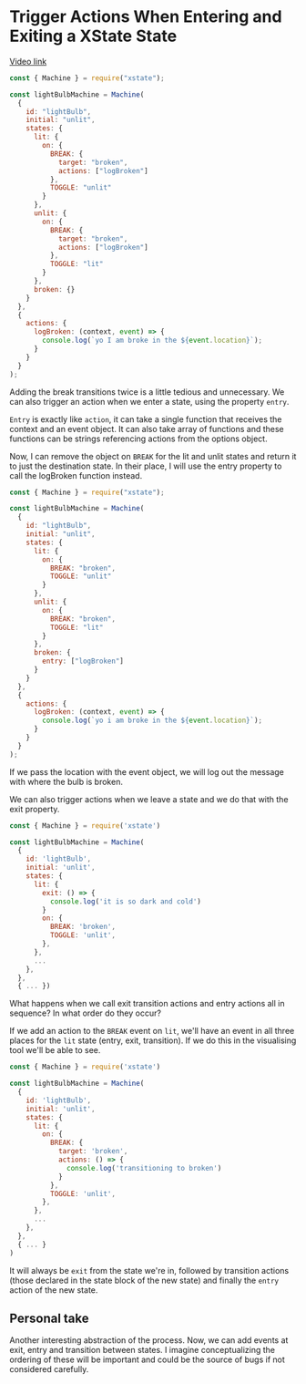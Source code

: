 # Trigger Actions When Entering and Exiting a XState State

[Video link](https://egghead.io/lessons/xstate-trigger-actions-when-entering-and-exiting-a-xstate-state)

```js
const { Machine } = require("xstate");

const lightBulbMachine = Machine(
  {
    id: "lightBulb",
    initial: "unlit",
    states: {
      lit: {
        on: {
          BREAK: {
            target: "broken",
            actions: ["logBroken"]
          },
          TOGGLE: "unlit"
        }
      },
      unlit: {
        on: {
          BREAK: {
            target: "broken",
            actions: ["logBroken"]
          },
          TOGGLE: "lit"
        }
      },
      broken: {}
    }
  },
  {
    actions: {
      logBroken: (context, event) => {
        console.log(`yo I am broke in the ${event.location}`);
      }
    }
  }
);
```

Adding the break transitions twice is a little tedious and unnecessary. We can also trigger an action when we enter a state, using the property `entry`.

`Entry` is exactly like `action`, it can take a single function that receives the context and an event object. It can also take array of functions and these functions can be strings referencing actions from the options object.

Now, I can remove the object on `BREAK` for the lit and unlit states and return it to just the destination state. In their place, I will use the entry property to call the logBroken function instead.

```js
const { Machine } = require("xstate");

const lightBulbMachine = Machine(
  {
    id: "lightBulb",
    initial: "unlit",
    states: {
      lit: {
        on: {
          BREAK: "broken",
          TOGGLE: "unlit"
        }
      },
      unlit: {
        on: {
          BREAK: "broken",
          TOGGLE: "lit"
        }
      },
      broken: {
        entry: ["logBroken"]
      }
    }
  },
  {
    actions: {
      logBroken: (context, event) => {
        console.log(`yo i am broke in the ${event.location}`);
      }
    }
  }
);
```

If we pass the location with the event object, we will log out the message with where the bulb is broken.

We can also trigger actions when we leave a state and we do that with the exit property.

```js
const { Machine } = require('xstate')

const lightBulbMachine = Machine(
  {
    id: 'lightBulb',
    initial: 'unlit',
    states: {
      lit: {
        exit: () => {
          console.log('it is so dark and cold')
        }
        on: {
          BREAK: 'broken',
          TOGGLE: 'unlit',
        },
      },
      ...
    },
  },
  { ... })
```

What happens when we call exit transition actions and entry actions all in sequence? In what order do they occur?

If we add an action to the `BREAK` event on `lit`, we'll have an event in all three places for the `lit` state (entry, exit, transition). If we do this in the visualising tool we'll be able to see.

```js
const { Machine } = require('xstate')

const lightBulbMachine = Machine(
  {
    id: 'lightBulb',
    initial: 'unlit',
    states: {
      lit: {
        on: {
          BREAK: {
            target: 'broken',
            actions: () => {
              console.log('transitioning to broken')
            }
          },
          TOGGLE: 'unlit',
        },
      },
      ...
    },
  },
  { ... }
)
```

It will always be `exit` from the state we're in, followed by transition actions (those declared in the state block of the new state) and finally the `entry` action of the new state.

## Personal take

Another interesting abstraction of the process. Now, we can add events at exit, entry and transition between states. I imagine conceptualizing the ordering of these will be important and could be the source of bugs if not considered carefully.

